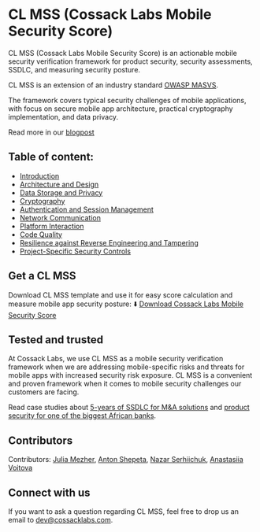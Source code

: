 # CL MSS (Cossack Labs Mobile Security Score)

CL MSS (Cossack Labs Mobile Security Score) is an actionable mobile security verification framework for product security, security assessments, SSDLC, and measuring security posture.

CL MSS is an extension of an industry standard [OWASP MASVS](https://mas.owasp.org/MASVS/).

The framework covers typical security challenges of mobile applications, with focus on secure mobile app architecture, practical cryptography implementation, and data privacy.

Read more in our [blogpost](https://www.cossacklabs.com/blog/cossack-labs-mobile-security-score-framework-for-mobile-appsec)

## Table of content:
- [Introduction](https://github.com/cossacklabs/mobile-security-score/blob/main/00-introduction.md)
- [Architecture and Design](https://github.com/cossacklabs/mobile-security-score/blob/main/01-architecture.md)
- [Data Storage and Privacy](https://github.com/cossacklabs/mobile-security-score/blob/main/02-data-storage.md)
- [Cryptography](https://github.com/cossacklabs/mobile-security-score/blob/main/03-cryptography.md)
- [Authentication and Session Management](https://github.com/cossacklabs/mobile-security-score/blob/main/04-authentication.md)
- [Network Communication](https://github.com/cossacklabs/mobile-security-score/blob/main/05-network.md)
- [Platform Interaction](https://github.com/cossacklabs/mobile-security-score/blob/main/06-platform.md)
- [Code Quality](https://github.com/cossacklabs/mobile-security-score/blob/main/07-code-quality.md)
- [Resilience against Reverse Engineering and Tampering](https://github.com/cossacklabs/mobile-security-score/blob/main/08-resilience.md)
- [Project-Specific Security Controls](https://github.com/cossacklabs/mobile-security-score/blob/main/09-project-specific.md)

## Get a CL MSS

Download CL MSS template and use it for easy score calculation and measure mobile app security posture:
⬇️ [Download Cossack Labs Mobile Security Score](https://github.com/cossacklabs/mobile-security-score/releases/latest)

## Tested and trusted

At Cossack Labs, we use CL MSS as a mobile security verification framework when we are addressing mobile-specific risks and threats for mobile apps with increased security risk exposure. CL MSS is a convenient and proven framework when it comes to mobile security challenges our customers are facing.

Read case studies about [5-years of SSDLC for M&A solutions](https://www.cossacklabs.com/case-studies/vdr-ssdlc/) and [product security for one of the biggest African banks](https://www.cossacklabs.com/case-studies/african-bank/).


## Contributors
Contributors: [Julia Mezher](https://www.linkedin.com/in/jmezher/), [Anton Shepeta](https://www.linkedin.com/in/anton-shepeta-5a300b215/), [Nazar Serhiichuk](https://www.linkedin.com/in/nazar-serhiichuk-17086821b/), [Anastasiia Voitova](https://www.linkedin.com/in/anastasiiavoitova/)

## Connect with us
If you want to ask a question regarding CL MSS, feel free to drop us an email to dev@cossacklabs.com.
